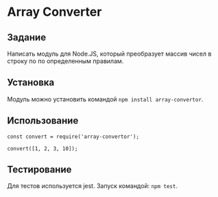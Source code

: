 # Array Converter
## Задание
Написать модуль для Node.JS, который преобразует массив чисел в строку по
по определенным правилам.

## Установка
Модуль можно установить командой `npm install array-convertor`.

## Использование
```$xslt
const convert = require('array-convertor');

convert([1, 2, 3, 10]);
```

## Тестирование
Для тестов используется jest. Запуск командой: `npm test`.
